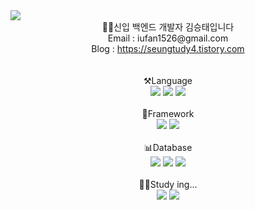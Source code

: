 <img src="https://capsule-render.vercel.app/api?type=waving&color=auto&height=200&section=header&text=KimGitHub!&fontSize=90" />
<div align="center">
👨‍💻신입 백엔드 개발자 김승태입니다<br>
Email : iufan1526@gmail.com<br>
Blog : <a href='https://seungtudy4.tistory.com'>https://seungtudy4.tistory.com</a>
</div>
<br><br>
<div align="center">
⚒️Language
</div>
<div align="center">
	<img src="https://img.shields.io/badge/Java-F7DF1E?style=flat&logo=Java&logoColor=white" />
	<img src="https://img.shields.io/badge/JavaScript-F7DF1E?style=flat&logo=JavaScript&logoColor=white" />
	<img src="https://img.shields.io/badge/TypeScript-3178C6?style=flat&logo=TypeSCript&logoColor=white" />
</div>
<br>

<div align="center">
🔬Framework
</div>
<div align="center">
	<img src="https://img.shields.io/badge/Express-000000?style=flat&logo=Express&logoColor=white" />
	<img src="https://img.shields.io/badge/NestJs-E0234E?style=flat&logo=NestJs&logoColor=white" /> 
</div>

<br>

<div align="center">
📊Database
</div>
<div align="center">
	<img src="https://img.shields.io/badge/MySQL-4479A1?style=flat&logo=Mysql&logoColor=white" />
	<img src="https://img.shields.io/badge/MariaDB-003545?style=flat&logo=MariaDB&logoColor=white" />
    <img src="https://img.shields.io/badge/MongoDB-47A248?style=flat&logo=MongoDB&logoColor=white" />
</div>

<br>

<div align="center">
🏋️‍♀️Study ing...
</div>
<div align="center">
	<img src="https://img.shields.io/badge/Docker-2496ED?style=flat&logo=Docker&logoColor=white" />
	<img src="https://img.shields.io/badge/googleCloud-4285F4?style=flat&logo=googlecloud&logoColor=white" />
</div>
